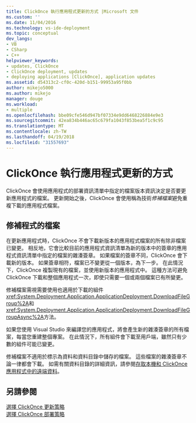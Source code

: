 ```yaml
---
title: ClickOnce 執行應用程式更新的方式 |Microsoft 文件
ms.custom: ''
ms.date: 11/04/2016
ms.technology: vs-ide-deployment
ms.topic: conceptual
dev_langs:
- VB
- CSharp
- C++
helpviewer_keywords:
- updates, ClickOnce
- ClickOnce deployment, updates
- deploying applications [ClickOnce], application updates
ms.assetid: d54313c2-cf0c-420d-b151-99953a95f0bb
author: mikejo5000
ms.author: mikejo
manager: douge
ms.workload:
- multiple
ms.openlocfilehash: bbe09cfe546d947bf07334e9dd6468226884e9e3
ms.sourcegitcommit: 42ea834b446ac65c679fa1043f853bea5f1c9c95
ms.translationtype: MT
ms.contentlocale: zh-TW
ms.lasthandoff: 04/19/2018
ms.locfileid: "31557693"
---
```

# <a name="how-clickonce-performs-application-updates"></a>ClickOnce 執行應用程式更新的方式
ClickOnce 會使用應用程式的部署資訊清單中指定的檔案版本資訊決定是否要更新應用程式的檔案。 更新開始之後，ClickOnce 會使用稱為技術*修補檔案*避免重複下載的應用程式檔案。  
  
## <a name="file-patching"></a>修補程式的檔案  
 在更新應用程式時，ClickOnce 不會下載新版本的應用程式檔案的所有除非檔案已變更。 相反地，它會比較目前的應用程式資訊清單為新的版本中的簽章的應用程式資訊清單中指定的檔案的雜湊簽章。 如果檔案的簽章不同，ClickOnce 會下載新的版本。 如果簽章相符，檔案已不變更從一個版本，為下一步。 在此情況下，ClickOnce 複製現有的檔案，並使用新版本的應用程式中。 這種方法可避免 ClickOnce 下載和整個應用程式一次，即使只需要一個或兩個檔案已有所變更。  
  
 修補檔案需視需要使用也適用於下載的組件<xref:System.Deployment.Application.ApplicationDeployment.DownloadFileGroup%2A>和<xref:System.Deployment.Application.ApplicationDeployment.DownloadFileGroupAsync%2A>方法。  
  
 如果您使用 Visual Studio 來編譯您的應用程式，將會產生新的雜湊簽章的所有檔案，每當您重建整個專案。 在此情況下，所有組件會下載至用戶端，雖然只有少數的組件可能已變更。  
  
 修補檔案不適用於標示為資料和資料目錄中儲存的檔案。 這些檔案的雜湊簽章不論一律都會下載。 如需有關資料目錄的詳細資訊，請參閱[存取本機和 ClickOnce 應用程式中的遠端資料](../deployment/accessing-local-and-remote-data-in-clickonce-applications.md)。  
  
## <a name="see-also"></a>另請參閱  
 [選擇 ClickOnce 更新策略](../deployment/choosing-a-clickonce-update-strategy.md)   
 [選擇 ClickOnce 部署策略](../deployment/choosing-a-clickonce-deployment-strategy.md)
